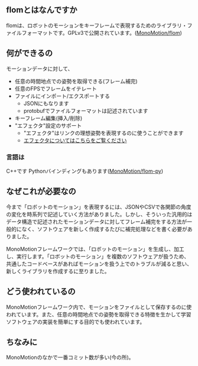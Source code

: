 ## flomとはなんですか

flomは、ロボットのモーションをキーフレームで表現するためのライブラリ・ファイルフォーマットです。GPLv3で公開されています。([MonoMotion/flom](https://github.com/MonoMotion/flom))

## 何ができるの

モーションデータに対して、

- 任意の時間地点での姿勢を取得できる(フレーム補完)
- 任意のFPSでフレームをイテレート
- ファイルにインポート/エクスポートする
  - JSONにもなります
  - protobufでファイルフォーマットは記述されています
- キーフレーム編集(挿入/削除)
- "エフェクタ"設定のサポート
  - "エフェクタ"はリンクの理想姿勢を表現するのに使うことができます
  - [エフェクタについてはこちらをご覧ください](/technology/effectors)

### 言語は

C++です Pythonバインディングもあります([MonoMotion/flom-py](https://github.com/MonoMotion/flom-py))

## なぜこれが必要なの

今まで「ロボットのモーション」を表現するには、JSONやCSVで各関節の角度の変化を時系列で記述していく方法がありました。しかし、そういった汎用的はデータ構造で記述されたモーションデータに対してフレーム補完をする方法が一般的になく、ソフトウェアを新しく作成するたびに補完処理などを書く必要がありました。

MonoMotionフレームワークでは、「ロボットのモーション」を生成し、加工し、実行します。「ロボットのモーション」を複数のソフトウェアが扱うため、共通したコードベースがあればモーションを扱う上でのトラブルが減ると思い、新しくライブラリを作成するに至りました。

## どう使われているの

MonoMotionフレームワーク内で、モーションをファイルとして保存するのに使われています。また、任意の時間地点での姿勢を取得できる特徴を生かして学習ソフトウェアの実装を簡単にする目的でも使われています。

## ちなみに

MonoMotionのなかで一番コミット数が多い(今の所)。
